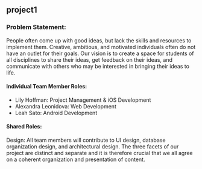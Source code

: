 ## project1

### Problem Statement: 
People often come up with good ideas, but lack the skills and resources to implement them. Creative, ambitious, and motivated individuals often do not have an outlet for their goals. Our vision is to create a space for students of all disciplines to share their ideas, get feedback on their ideas, and communicate with others who may be interested in bringing their ideas to life. 



#### Individual Team Member Roles:

  * Lily Hoffman: Project Management & iOS Development
  * Alexandra Leonidova: Web Development
  * Leah Sato: Android Development
  


#### Shared Roles:

Design: All team members will contribute to UI design, database organization design, and architectural design. The three facets of our project are distinct and separate and it is therefore crucial that we all agree on a coherent organization and presentation of content.




